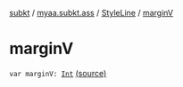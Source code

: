 [subkt](../../index.md) / [myaa.subkt.ass](../index.md) / [StyleLine](index.md) / [marginV](./margin-v.md)

# marginV

`var marginV: `[`Int`](https://kotlinlang.org/api/latest/jvm/stdlib/kotlin/-int/index.html) [(source)](https://github.com/Myaamori/SubKt/blob/0.1.11/src/main/kotlin/myaa/subkt/ass/parser.kt#L574)
